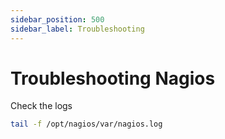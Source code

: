 ```yaml
---
sidebar_position: 500
sidebar_label: Troubleshooting
---
```


# Troubleshooting Nagios

Check the logs

```bash
tail -f /opt/nagios/var/nagios.log
```
